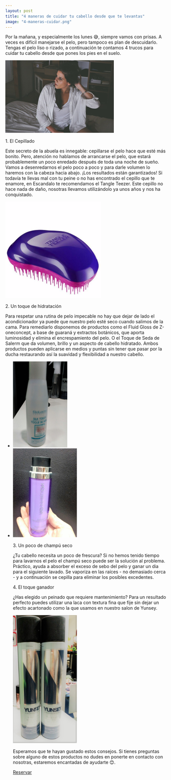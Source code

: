 ```yaml
---
layout: post
title: "4 maneras de cuidar tu cabello desde que te levantas"
image: "4-maneras-cuidar.png"
---
```


<article class="container mod-row">
 <div class="container-item-text-left">
  <p>
   Por la mañana, y especialmente los lunes 😅, siempre vamos con prisas. A veces es difícil manejarse el pelo, pero tampoco es plan de descuidarlo. Tengas el pelo liso o rizado, a continuación te contamos 4 trucos para cuidar tu cabello desde que pones los pies en el suelo.
  </p>
  </div>
  <div>
     <img src="img/cuidado-pelo-manana.jpg" width="340" height="auto" alt="4 maneras de cuidar tu cabello desde que te levantas peluquería Escándalo">
  </div>
  <p>
   1. El Cepillado
  </p>
  <p>
   Este secreto de la abuela es innegable: cepillarse el pelo hace que esté más bonito. Pero, atención no hablamos de arrancarse el pelo, que estará probablemente un poco enredado después de toda una noche de sueño. Vamos a desenredarnos el pelo poco a poco y para darle volumen lo haremos con la cabeza hacia abajo. ¡Los resultados están garantizados! Si todavía te llevas mal con tu peine o no has encontrado el cepillo que te enamore, en Escandalo te recomendamos el Tangle Teezer. Este cepillo no hace nada de daño, nosotras llevamos utilizándolo ya unos años y nos ha conquistado.
  </p>
  <div>
     <img src="img/cepillo-tangle-teezer.png" width="300" height="auto" alt="cepillo tangle teezer peluquería Escándalo">
  </div>
  <p>
   2. Un toque de hidratación
   </p>
   <p>
   Para respetar una rutina de pelo impecable no hay que dejar de lado el acondicionador ya puede que nuestro pelo esté seco cuando salimos de la cama. Para remediarlo disponemos de productos como el Fluid Gloss de Z-oneconcept, a base de guaraná y extractos botánicos, que aporta luminosidad y elimina el encrespamiento del pelo. O el Toque de Seda de Salerm que da volumen, brillo y un aspecto de cabello hidratado.
   Ambos productos pueden aplicarse en medios y puntas sin tener que pasar por la ducha restaurando así la suavidad y flexibilidad a nuestro cabello.
   </p>
   <ul class="container mod-row">
     <li><img src="img/salerm2.jpeg" width="170" height="auto" alt="Toque de Seda de Salerm peluqueria Escándalo"></li>
     <li><img src="img/fluid-gloss-z-oneconcept.jpeg" width="200" height="auto" alt="Fluid Gloss de Z-oneconcept peluquería Escándalo"></li>   
   <p>
   3. Un poco de  champú seco
   </p>
   <p>
   ¿Tu cabello necesita un poco de frescura? Si no hemos tenido tiempo para lavarnos el pelo el champú seco puede ser la solución al problema. Práctico, ayuda a absorber el exceso de sebo del pelo y ganar un dia para el siguiente lavado. Se vaporiza en las raíces - no demasiado cerca - y a continuación se cepilla para eliminar los posibles excedentes.
   </p>
   <p>
   4. El toque ganador
   </p>
   <p>
   ¿Has elegido un peinado que requiere mantenimiento? Para un resultado perfecto puedes utilizar una laca con textura fina que fije sin dejar un efecto acartonado como la que usamos en nuestro salon de Yunsey.
   </p>
   <div>
      <img src="img/laca-yunsey.jpg" width="200" height="auto" alt="4 maneras de cuidar tu cabello desde que te levantas peluquería Escándalo">
   </div>
   <p>
   Esperamos que te hayan gustado estos consejos. Si tienes preguntas sobre alguno de estos productos no dudes en ponerte en contacto con nosotras, estaremos encantadas de ayudarte 😊.
   </p>
   <a class="button" href="{{ site.url }}/formulario">Reservar</a>
